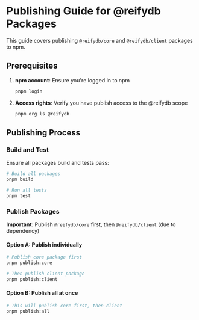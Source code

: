 # Publishing Guide for @reifydb Packages

This guide covers publishing `@reifydb/core` and `@reifydb/client` packages to npm.

## Prerequisites

1. **npm account**: Ensure you're logged in to npm
   ```bash
   pnpm login
   ```

2. **Access rights**: Verify you have publish access to the @reifydb scope
   ```bash
   pnpm org ls @reifydb
   ```

## Publishing Process

### Build and Test

Ensure all packages build and tests pass:

```bash
# Build all packages
pnpm build

# Run all tests
pnpm test
```

###  Publish Packages

**Important**: Publish `@reifydb/core` first, then `@reifydb/client` (due to dependency)

#### Option A: Publish individually

```bash
# Publish core package first
pnpm publish:core

# Then publish client package
pnpm publish:client
```

#### Option B: Publish all at once

```bash
# This will publish core first, then client
pnpm publish:all
```
